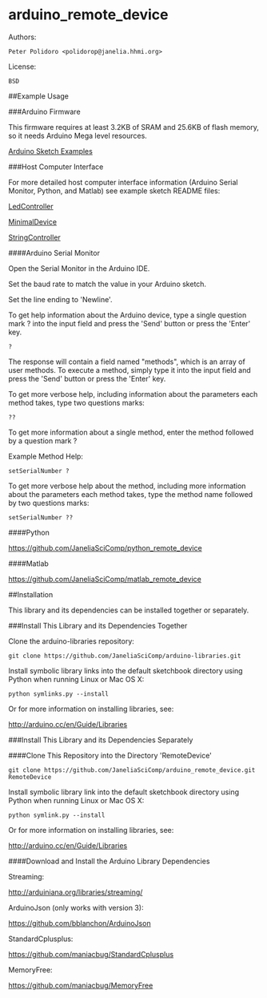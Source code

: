 arduino_remote_device
=====================

Authors:

    Peter Polidoro <polidorop@janelia.hhmi.org>

License:

    BSD

##Example Usage

###Arduino Firmware

This firmware requires at least 3.2KB of SRAM and 25.6KB of flash
memory, so it needs Arduino Mega level resources.

[Arduino Sketch Examples](./examples)

###Host Computer Interface

For more detailed host computer interface information (Arduino Serial
Monitor, Python, and Matlab) see example sketch README files:

[LedController](./examples/LedController)

[MinimalDevice](./examples/MinimalDevice)

[StringController](./examples/StringController)

####Arduino Serial Monitor

Open the Serial Monitor in the Arduino IDE.

Set the baud rate to match the value in your Arduino sketch.

Set the line ending to 'Newline'.

To get help information about the Arduino device, type a single
question mark ? into the input field and press the 'Send' button or
press the 'Enter' key.

```shell
?
```

The response will contain a field named "methods", which is an array
of user methods. To execute a method, simply type it into the input
field and press the 'Send' button or press the 'Enter' key.

To get more verbose help, including information about the parameters
each method takes, type two questions marks:

```shell
??
```

To get more information about a single method, enter the method
followed by a question mark ?

Example Method Help:

```shell
setSerialNumber ?
```

To get more verbose help about the method, including more information
about the parameters each method takes, type the method name followed
by two questions marks:

```shell
setSerialNumber ??
```

####Python

<https://github.com/JaneliaSciComp/python_remote_device>

####Matlab

<https://github.com/JaneliaSciComp/matlab_remote_device>

##Installation

This library and its dependencies can be installed together or
separately.

###Install This Library and its Dependencies Together

Clone the arduino-libraries repository:

```shell
git clone https://github.com/JaneliaSciComp/arduino-libraries.git
```

Install symbolic library links into the default sketchbook directory
using Python when running Linux or Mac OS X:

```shell
python symlinks.py --install
```
Or for more information on installing libraries, see:

<http://arduino.cc/en/Guide/Libraries>

###Install This Library and its Dependencies Separately

####Clone This Repository into the Directory 'RemoteDevice'

```shell
git clone https://github.com/JaneliaSciComp/arduino_remote_device.git RemoteDevice
```

Install symbolic library link into the default sketchbook directory
using Python when running Linux or Mac OS X:

```shell
python symlink.py --install
```
Or for more information on installing libraries, see:

<http://arduino.cc/en/Guide/Libraries>

####Download and Install the Arduino Library Dependencies

Streaming:

<http://arduiniana.org/libraries/streaming/>

ArduinoJson (only works with version 3):

<https://github.com/bblanchon/ArduinoJson>

StandardCplusplus:

<https://github.com/maniacbug/StandardCplusplus>

MemoryFree:

<https://github.com/maniacbug/MemoryFree>
